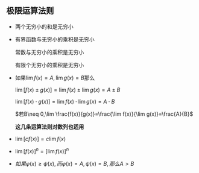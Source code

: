 ## 极限运算法则

- 两个无穷小的和是无穷小

- 有界函数与无穷小的乘积是无穷小

    常数与无穷小的乘积是无穷小

    有限个无穷小的乘积是无穷小

- 如果$\lim f(x)=A,\lim g(x)=B$那么

    $\lim [f(x)\pm g(x)]=\lim f(x)\pm \lim g(x)=A\pm B$

    $\lim [f(x)\cdot g(x)]=\lim f(x)\cdot \lim g(x)=A\cdot B$

    $若B\neq 0,\lim \frac{f(x)}{g(x)}=\frac{\lim f(x)}{\lim g(x)}=\frac{A}{B}$

    **这几条运算法则对数列也适用**

- $\lim[cf(x)]=c\lim f(x)$
- $\lim[f(x)]^n=[\lim f(x)]^n$
- $如果\varphi (x)\geqslant \psi(x),而\varphi (x)=A,\psi(x)=B,那么A>B$
